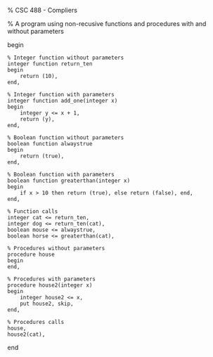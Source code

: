 % CSC 488 - Compliers

% A program using non-recusive functions and procedures with and without parameters

begin
	
	% Integer function without parameters
	integer function return_ten
	begin
		return (10),
	end,

	% Integer function with parameters
	integer function add_one(integer x)
	begin
		integer y <= x + 1,
		return (y),
	end,

	% Boolean function without parameters
	boolean function alwaystrue
	begin
		return (true),
	end,

	% Boolean function with parameters
	boolean function greaterthan(integer x)
	begin
		if x > 10 then return (true), else return (false), end,
	end,

	% Function calls
	integer cat <= return_ten,
	integer dog <= return_ten(cat),
	boolean mouse <= alwaystrue,
	boolean horse <= greaterthan(cat),

	% Procedures without parameters
	procedure house
	begin 
	end,

	% Procedures with parameters
	procedure house2(integer x)
	begin
		integer house2 <= x,
		put house2, skip,
	end,

	% Procedures calls
	house,
	house2(cat),

end